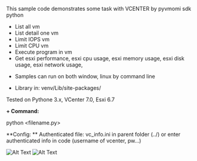 This sample code demonstrates some task with VCENTER by  pyvmomi sdk python
+ List all vm
+ List detail one vm
+ Limit IOPS vm
+ Limit CPU vm
+ Execute program in vm
+ Get esxi performance, esxi cpu usage, esxi memory usage, esxi disk usage, esxi network usage, 

- Samples can run on both window, linux by command line
+ Library in: venv/Lib/site-packages/

Tested on Pythone 3.x, VCenter 7.0, Esxi 6.7

**+ Command:**

python <filename.py>

**Config: **
Authenticated file: vc_info.ini in parent folder (../) or enter authenticated info in code (username of vcenter, pw...)

![Alt Text](https://galaxycloud.vn//tool/media/static.lib?sid=0&debug9868048=1&type=ms&id=jv676754&media=image)
![Alt Text](https://galaxycloud.vn//tool/media/static.lib?sid=0&debug9868048=1&type=ms&id=kg130922&media=image)


